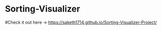 
# Sorting-Visualizer

# Check it out here -> https://saketh1714.github.io/Sorting-Visualizer-Project/
 
